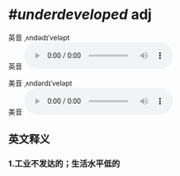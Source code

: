 # ***\#underdeveloped*** adj
英音 ˌʌndədɪˈveləpt  
英音
<audio src="./media/underdeveloped1_AAC.aac" controls="controls"></audio>

美音 ˌʌndərdɪˈveləpt  
美音
<audio src="./media/underdeveloped2_AAC.aac" controls="controls"></audio>



  

英文释义
---
### 1.**工业不发达的；生活水平低的**  



